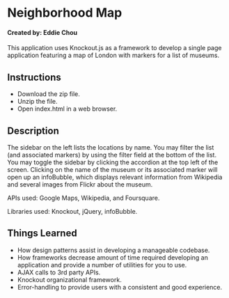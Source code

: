 # Neighborhood Map
#### Created by: Eddie Chou

This application uses Knockout.js as a framework to develop a single page application featuring a map of London with markers for a list of museums.

## Instructions
- Download the zip file.
- Unzip the file.
- Open index.html in a web browser.

## Description
The sidebar on the left lists the locations by name. You may filter the list (and associated markers) by using the filter field at the bottom of the list. You may toggle the sidebar by clicking the accordion at the top left of the screen. Clicking on the name of the museum or its associated marker will open up an infoBubble, which displays relevant information from Wikipedia and several images from Flickr about the museum.

APIs used: Google Maps, Wikipedia, and Foursquare.

Libraries used: Knockout, jQuery, infoBubble.

## Things Learned
- How design patterns assist in developing a manageable codebase.
- How frameworks decrease amount of time required developing an application and provide a number of utilities for you to use.
- AJAX calls to 3rd party APIs.
- Knockout organizational framework.
- Error-handling to provide users with a consistent and good experience.